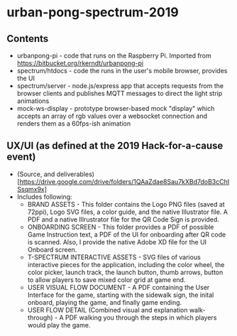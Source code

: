 # urban-pong-spectrum-2019

## Contents

* urbanpong-pi - code that runs on the Raspberry Pi. Imported from https://bitbucket.org/rkerndt/urbanpong-pi
* spectrum/htdocs - code the runs in the user's mobile browser, provides the UI
* spectrum/server - node.js/express app that accepts requests from the browser clients and publishes MQTT messages to direct the light strip animations
* mock-ws-display - prototype browser-based mock "display" which accepts an array of rgb values over a websocket connection and renders them as a 60fps-ish animation

## UX/UI (as defined at the 2019 Hack-for-a-cause event)

* (Source, and deliverables)[https://drive.google.com/drive/folders/1QAaZdae8Sau7kXBd7doB3cChISsqmx9x]
* Includes following:
  - BRAND ASSETS - This folder contains the Logo PNG files (saved at 72ppi), Logo SVG files, a color guide, and the native Illustrator file. A PDF and a native Illrustrator file for the QR Code Sign is provided.
  - ONBOARDING SCREEN - This folder provides a PDF of possible Game Instruction text, a PDF of the UI for onboarding after QR code is scanned. Also, I provide the native Adobe XD file for the UI Onboard screen.
  - T-SPECTRUM INTERACTIVE ASSETS - SVG files of various interactive pieces for the application, including the color wheel, the color picker, launch track, the launch button, thumb arrows, button to allow players to save mixed color grid at game end.
  - USER VISUAL FLOW DOCUMENT - A PDF containing the User Interface for the game, starting with the sidewalk sign, the inital onboard, playing the game, and finally game ending.
  - USER FLOW DETAIL (Combined visual and explanation walk-through) - A PDF walking you through the steps in which players would play the game.
